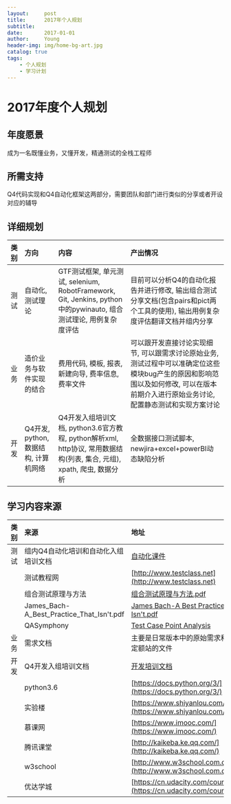 ```yaml
---
layout:     post
title:      2017年个人规划
subtitle:   
date:       2017-01-01
author:     Young
header-img: img/home-bg-art.jpg
catalog: true
tags:
    - 个人规划
    - 学习计划
---
```



# 2017年度个人规划

## 年度愿景
成为一名既懂业务，又懂开发，精通测试的全栈工程师

## 所需支持
Q4代码实现和Q4自动化框架这两部分，需要团队和部门进行类似的分享或者开设对应的辅导

## 详细规划

|类别|方向|内容|产出情况|
|:--|:--|:--|:--|
|测试|自动化, 测试理论|GTF测试框架, 单元测试, selenium, RobotFramework, Git, Jenkins, python中的pywinauto, 组合测试理论, 用例复杂度评估|目前可以分析Q4的自动化报告并进行修改, 输出组合测试分享文档(包含pairs和pict两个工具的使用), 输出用例复杂度评估翻译文档并组内分享|
|业务|造价业务与软件实现的结合|费用代码, 模板, 报表, 新建向导, 费率信息, 费率文件|可以跟开发直接讨论实现细节, 可以跟需求讨论原始业务, 测试过程中可以准确定位这些模块bug产生的原因和影响范围以及如何修改, 可以在版本前期介入进行原始业务讨论,配置静态测试和实现方案讨论|
|开发|Q4开发, python, 数据结构, 计算机网络|Q4开发入组培训文档, python3.6官方教程, python解析xml, http协议, 常用数据结构(列表, 集合, 元组), xpath, 爬虫, 数据分析|全数据接口测试脚本, newjira+excel+powerBI动态缺陷分析|

## 学习内容来源

|类别|来源|地址|
|:--|:--|:--|
|测试|组内Q4自动化培训和自动化入组培训文档|[自动化课件](http://server-doc/GBQ/GBQ4/GBQ4.0开发任务/开发周计划/自动化2017/04学习组织建设/学习型组织建设-西安技能/Q4自动化分享)|
||测试教程网|[http://www.testclass.net](http://www.testclass.net)|
||组合测试原理与方法|[组合测试原理与方法.pdf](./参考文档/组合测试原理与方法.pdf)|
||James_Bach-A_Best_Practice_That_Isn't.pdf|[James Bach-A Best Practice That Isn't.pdf](./参考文档/James_Bach-A_Best_Practice_That_Isn't.pdf)|
||QASymphony|[Test Case Point Analysis](https://yuyangkobe.github.io/2017/10/18/Test_Case_Point_Analysis)|
|业务|需求文档|主要是日常版本中的原始需求和对应定额站的文件|
|开发|Q4开发入组培训文档|[开发培训文档](http://server-code/GBQ/GBQ4/配置文档/技术文档/技术建设/2010年)|
||python3.6|[https://docs.python.org/3/](https://docs.python.org/3/)|
||实验楼|[https://www.shiyanlou.com/](https://www.shiyanlou.com/)|
||慕课网|[https://www.imooc.com/](https://www.imooc.com/)|
||腾讯课堂|[http://kaikeba.ke.qq.com/](http://kaikeba.ke.qq.com/)|
||w3school|[http://www.w3school.com.cn/](http://www.w3school.com.cn/)|
||优达学城|[https://cn.udacity.com/courses/all](https://cn.udacity.com/courses/all)|